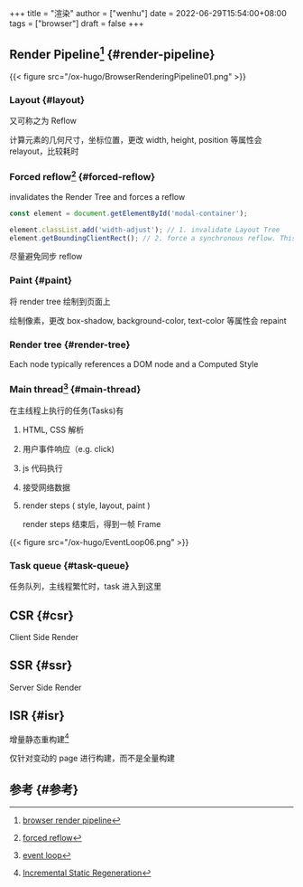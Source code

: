 +++
title = "渲染"
author = ["wenhu"]
date = 2022-06-29T15:54:00+08:00
tags = ["browser"]
draft = false
+++

## Render Pipeline[^fn:1] {#render-pipeline}

{{< figure src="/ox-hugo/BrowserRenderingPipeline01.png" >}}


### Layout {#layout}

又可称之为 Reflow

计算元素的几何尺寸，坐标位置，更改 width, height, position 等属性会 relayout，比较耗时


### Forced reflow[^fn:2] {#forced-reflow}

invalidates the Render Tree and forces a reflow

```js
const element = document.getElementById('modal-container');

element.classList.add('width-adjust'); // 1. invalidate Layout Tree
element.getBoundingClientRect(); // 2. force a synchronous reflow. This can be SLOW!
```

尽量避免同步 reflow


### Paint {#paint}

将 render tree 绘制到页面上

绘制像素，更改 box-shadow, background-color, text-color 等属性会 repaint


### Render tree {#render-tree}

Each node typically references a DOM node and a Computed Style


### Main thread[^fn:3] {#main-thread}

在主线程上执行的任务(Tasks)有

1.  HTML, CSS 解析
2.  用户事件响应（e.g. click)
3.  js 代码执行
4.  接受网络数据
5.  render steps ( style, layout, paint )

    render steps 结束后，得到一帧 Frame

{{< figure src="/ox-hugo/EventLoop06.png" >}}


### Task queue {#task-queue}

任务队列，主线程繁忙时，task 进入到这里


## CSR {#csr}

Client Side Render


## SSR {#ssr}

Server Side Render


## ISR {#isr}

增量静态重构建[^fn:4]

仅针对变动的 page 进行构建，而不是全量构建


## 参考 {#参考}

[^fn:1]: [browser render pipeline](https://www.webperf.tips/tip/browser-rendering-pipeline/)
[^fn:2]: [ forced reflow](https://www.webperf.tips/tip/layout-thrashing/)
[^fn:3]: [ event loop](https://www.webperf.tips/tip/event-loop/)
[^fn:4]: [Incremental Static Regeneration](https://nextjs.org/docs/basic-features/data-fetching/incremental-static-regeneration)